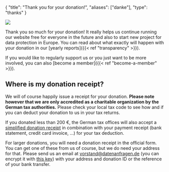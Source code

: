 {
    "title": "Thank you for your donation!",
    "aliases": ["danke"],
    "type": "thanks"
}

<img class="top-right-humaaan" src="/img/humaaans/thanks.svg">

Thank you so much for your donation! It really helps us continue running our website free for everyone in the future and also to start new project for data protection in Europe. You can read about what exactly will happen with your donation in our [yearly reports]({{< ref "transparency" >}}).

If you would like to regularly support us or you just want to be more involved, you can also [become a member]({{< ref "become-a-member" >}}).

## Where is my donation receipt?

We will of course happily issue a receipt for your donation. **Please note however that we are only accredited as a charitable organization by the German tax authorities.** Please check your local tax code to see how and if you can deduct your donation to us in your tax returns.

If you donated less than 200 €, the German tax offices will also accept a [simplified donation receipt](https://static.dacdn.de/docs/vereinfachte-zuwendungsbestaetigung.pdf) in combination with your payment receipt (bank statement, credit card invoice, …) for your tax deduction.

For larger donations, you will need a donation receipt in the official form. You can get one of these from us of course, but we do need your address for that. Please send us an email at [vorstand@datenanfragen.de](mailto:vorstand@datenanfragen.de) (you can encrypt it with [this key](/pgp/62A7EC35.asc)) with your address and donation ID or the reference of your bank transfer. 
